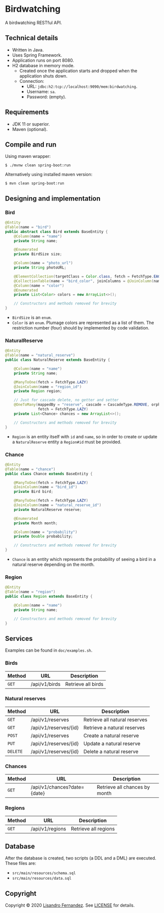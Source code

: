 # Birdwatching

A birdwatching RESTful API.


## Technical details

* Written in Java.
* Uses Spring Framework.
* Application runs on port 8080.
* H2 database in memory mode.
    - Created once the application starts and dropped when the application shuts
      down.
    - Connection:
        + URL: `jdbc:h2:tcp://localhost:9090/mem:birdwatching`.
        + Username: `sa`.
        + Password: (empty).


## Requirements

* JDK 11 or superior.
* Maven (optional).


## Compile and run

Using maven wrapper:

```
$ ./mvnw clean spring-boot:run
```

Alternatively using installed maven version:

```
$ mvn clean spring-boot:run
```


## Designing and implementation

### Bird

```java
@Entity
@Table(name = "bird")
public abstract class Bird extends BaseEntity {
    @Column(name = "name")
    private String name;

    @Enumerated
    private BirdSize size;

    @Column(name = "photo_url")
    private String photoURL;

    @ElementCollection(targetClass = Color.class, fetch = FetchType.EAGER)
    @CollectionTable(name = "bird_color", joinColumns = @JoinColumn(name = "bird_id"))
    @Column(name = "color")
    @Enumerated
    private List<Color> colors = new ArrayList<>();

    // Constructors and methods removed for brevity
}
```

* `BirdSize` is an `enum`.
* `Color` is an `enum`. Plumage colors are represented as a list of them. The
  restriction number (four) should by implemented by code validation.

### NaturalReserve

```java
@Entity
@Table(name = "natural_reserve")
public class NaturalReserve extends BaseEntity {

    @Column(name = "name")
    private String name;

    @ManyToOne(fetch = FetchType.LAZY)
    @JoinColumn(name = "region_id")
    private Region region;

    // Just for cascade delete, no getter and setter
    @OneToMany(mappedBy = "reserve", cascade = CascadeType.REMOVE, orphanRemoval = true,
               fetch = FetchType.LAZY)
    private List<Chance> chances = new ArrayList<>();

    // Constructors and methods removed for brevity
}
```

* `Region` is an entity itself with `id` and `name`, so in order to create or
  update a `NaturalReserve` entity a `Region#id` must be provided.

### Chance

```java
@Entity
@Table(name = "chance")
public class Chance extends BaseEntity {

    @ManyToOne(fetch = FetchType.LAZY)
    @JoinColumn(name = "bird_id")
    private Bird bird;

    @ManyToOne(fetch = FetchType.LAZY)
    @JoinColumn(name = "natural_reserve_id")
    private NaturalReserve reserve;

    @Enumerated
    private Month month;

    @Column(name = "probability")
    private Double probability;

    // Constructors and methods removed for brevity
}
```

* `Chance` is an entity which represents the probability of seeing a bird in a
  natural reserve depending on the month.

### Region

```java
@Entity
@Table(name = "region")
public class Region extends BaseEntity {

    @Column(name = "name")
    private String name;

    // Constructors and methods removed for brevity
}
```

## Services

Examples can be found in `doc/examples.sh`.

### Birds

| Method | URL           | Description        |
| -------|---------------|--------------------|
| `GET`  | /api/v1/birds | Retrieve all birds |

### Natural reserves

| Method   | URL                   | Description                   |
| ---------|-----------------------|-------------------------------|
| `GET`    | /api/v1/reserves      | Retrieve all natural reserves |
| `GET`    | /api/v1/reserves/{id} | Retrieve a natural reserves   |
| `POST`   | /api/v1/reserves      | Create a natural reserve      |
| `PUT`    | /api/v1/reserves/{id} | Update a natural reserve      |
| `DELETE` | /api/v1/reserves/{id} | Delete a natural reserve      |

### Chances

| Method | URL                         | Description                   |
| -------|-----------------------------|-------------------------------|
| `GET`  | /api/v1/chances?date={date} | Retrieve all chances by month |

### Regions

| Method | URL             | Description          |
| -------|-----------------|----------------------|
| `GET`  | /api/v1/regions | Retrieve all regions |


## Database

After the database is created, two scripts (a DDL and a DML) are executed. These
files are:

* `src/main/resources/schema.sql`
* `src/main/resources/data.sql`


## Copyright

Copyright &copy; 2020 [Lisandro Fernandez](https://github.com/lisandrofernandez).
See [LICENSE](https://github.com/lisandrofernandez/birdwatching/blob/master/LICENSE.md)
for details.
